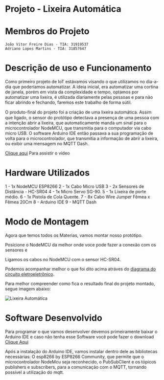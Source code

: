# Projeto - Lixeira Automática 

# Membros do Projeto
    João Vitor Freire Dias - TIA: 31919537
    Adriano Lopes Martins - TIA: 31857647
    
# Descrição de uso e Funcionamento 

Como primeiro projeto de IoT estávamos visando o que utilizamos no dia-a-dia que poderíamos automatizar. A ideia inicial, era automatizar uma cortina de janela, porém em vista da complexidade e tempo, optamos por automatizar uma lixeira, é utilizada diariamente pelas pessoas e para não ficar abrindo e fechando, faremos este trabalho de forma sútil.

O produto-ﬁnal do projeto foi a criação de uma lixeira automática. Assim que ligado, o sensor do protótipo detectava a presença de uma pessoa com a intenção abrir a lixeira, que automaticamente manda um sinal para o microcontrolador NodeMCU, que transmitia para o computador via cabo micro USB. O software Arduino IDE então passava a sua programação de volta para o microcontrolador, que transmitia a informação de abrir a lixeira, ou exibir uma mensagem no MQTT Dash.

[Clique aqui](https://www.youtube.com/watch?v=jzSzF4YRMc4) Para assistir o vídeo

# Hardware Utilizados

  1 - 1x NodeMCU ESP8266
  2 - 1x Cabo Micro USB
  3 - 2x Sensores de Distância - HC-SR04
  4 - 1x Micro Servo SG-90.
  5 - 1x Lixeira de porte médio.
  6 - 1x Pistola de Cola Quente.
  7 - 8x Cabo Wire Jumper Fêmea x Fêmea 20Cm
  8 - Arduino IDE
  9 - MQTT Dash
 
 
 # Modo de Montagem
 
Agora que temos todos os Materias, vamos montar nosso protótipo.

Posicione o NodeMCU da melhor onde voce pode fazer a conexão com os sensores e 

Ligamos os cabos no NodeMCU com o sensor HC-SR04.

Podemos acompanhar melhor o que foi dito acima atráves do [diagrama do circuito eletroeletrônico](https://github.com/Joao23-sudo/Objetos---Lixeira-Automatica-/blob/main/Circuito%20eletronico.png).

Para melhor compreender como fica o resultado final do projeto montado, segue imagem abaixo:

![Lixeira Automática](https://user-images.githubusercontent.com/65844927/142509526-c6e6840d-5f54-4205-b65a-2f024328073d.png)

# Software Desenvolvido

Para programar o que vamos desenvolver devemos primeiramente baixar o Arduino IDE e caso não tenha esse Software você pode fazer o download [Clique Aqui](https://www.arduino.cc/en/software/)

Após a instalação do Arduino IDE, vamos instalar dentro dele as bibliotecas necessárias: O esp8266 by ESP8266 Community, que permite que o microcontrolador NodeMcu seja reconhecido, o PubSubClient e os tópicos publishers e subscribers, para a comunicação com o MQTT, tornando possível a utilização do mqtt.

